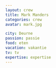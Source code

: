 ```yaml
---
layout: crew
title: Mark Manders
categories: crew
avatar: mark.jpg

city: Deurne
passion: passie
food: eten
vacation: vakantie
tv: tv
expertise: expertise
---
```

